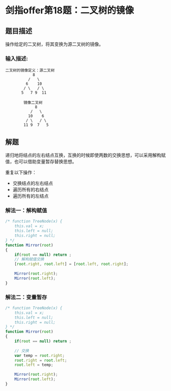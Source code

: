# 剑指offer第18题：二叉树的镜像

## 题目描述

操作给定的二叉树，将其变换为源二叉树的镜像。

### 输入描述:

```
二叉树的镜像定义：源二叉树 
    	    8
    	  /   \
    	 6    10
    	/ \   / \
       5   7 9  11
       
    	镜像二叉树
    	     8
    	   /   \
    	  10    6
    	 / \   / \
    	11 9  7   5
```



## 解题

递归地将结点的左右结点互换，互换的时候即使两数的交换思想，可以采用解构赋值，也可以借助变量暂存替换思想。

重复以下操作：

- 交换结点的左右结点
- 遍历所有的右结点
- 遍历所有的左结点



### 解法一：解构赋值

```javascript
/* function TreeNode(x) {
    this.val = x;
    this.left = null;
    this.right = null;
} */
function Mirror(root)
{
    if(root == null) return ;
    // 解构赋值交换
    [root.right, root.left] = [root.left, root.right];
    
    Mirror(root.right);
    Mirror(root.left);
}
```



### 解法二：变量暂存

```javascript
/* function TreeNode(x) {
    this.val = x;
    this.left = null;
    this.right = null;
} */
function Mirror(root)
{
    if(root == null) return ;
    
    // 交换
    var temp = root.right;
    root.right = root.left;
    root.left = temp;
    
    Mirror(root.right);
    Mirror(root.left);
}
```

